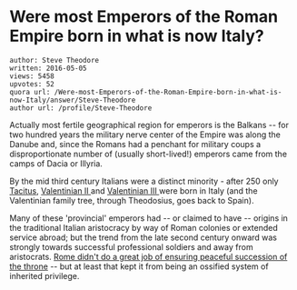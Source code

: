 # Were most Emperors of the Roman Empire born in what is now Italy?

	author: Steve Theodore
	written: 2016-05-05
	views: 5458
	upvotes: 52
	quora url: /Were-most-Emperors-of-the-Roman-Empire-born-in-what-is-now-Italy/answer/Steve-Theodore
	author url: /profile/Steve-Theodore


Actually most fertile geographical region for emperors is the Balkans -- for two hundred years the military nerve center of the Empire was along the Danube and, since the Romans had a penchant for military coups a disproportionate number of (usually short-lived!) emperors came from the camps of Dacia or Illyria. 

By the mid third century Italians were a distinct minority - after 250 only [Tacitus](https://en.wikipedia.org/wiki/Marcus_Claudius_Tacitus), [Valentinian II ](https://en.wikipedia.org/wiki/Valentinian_II)and [Valentinian III ](https://en.wikipedia.org/wiki/Valentinian_III)were born in Italy (and the Valentinian family tree, through Theodosius, goes back to Spain). 

Many of these 'provincial' emperors had -- or claimed to have -- origins in the traditional Italian aristocracy by way of Roman colonies or extended service abroad; but the trend from the late second century onward was strongly towards successful professional soldiers and away from aristocrats. [Rome didn't do a great job of ensuring peaceful succession of the throne](https://www.quora.com/Why-was-the-Roman-succession-so-violent-Why-werent-they-able-to-establish-a-functional-succession-system-like-other-large-empires) -- but at least that kept it from being an ossified system of inherited privilege. 

